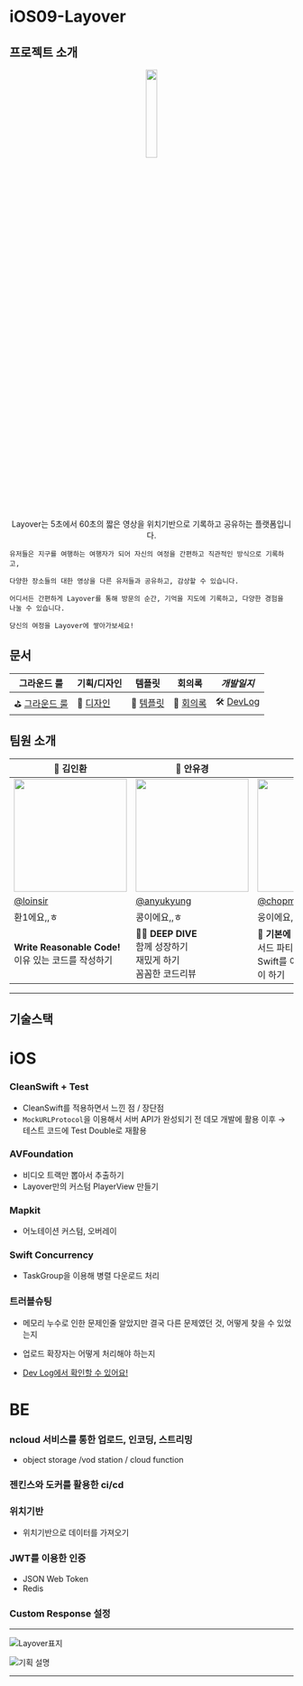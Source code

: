 # iOS09-Layover

## 프로젝트 소개

<p align="center">
    <img src="https://github.com/boostcampwm2023/iOS09-Layover/assets/46420281/525b6629-8e2e-42a1-b665-e1a9b04e17cf" width=20% />
</p>
<p align="center">
    Layover는 5초에서 60초의 짧은 영상을 위치기반으로 기록하고 공유하는 플랫폼입니다. 
</p>
    
    유저들은 지구를 여행하는 여행자가 되어 자신의 여정을 간편하고 직관적인 방식으로 기록하고, 
    
    다양한 장소들의 대한 영상을 다른 유저들과 공유하고, 감상할 수 있습니다.
    
    어디서든 간편하게 Layover를 통해 방문의 순간, 기억을 지도에 기록하고, 다양한 경험을 나눌 수 있습니다. 
    
    당신의 여정을 Layover에 쌓아가보세요!

## 문서

| 그라운드 룰                                                                           | 기획/디자인 | 템플릿 | 회의록 | ***개발일지*** |
| ------------------------------------------------------------------------------------- | ---------------- | ------ | ------ | ------ |
| ⛳️ [그라운드 룰](https://loinsir.notion.site/51835aceabde449a82b56f7c15353a98?pvs=4) | 🎨 [디자인](https://www.figma.com/file/wqUKtYD2tqY6qS0TZnw2eO/Layover-UI?type=design&mode=design&t=9Io4sVa1Q17CxICu-1)             | 🔭 [템플릿](https://loinsir.notion.site/084324b5761c4d38bfd69a102e525d97?pvs=4)|📝 [회의록](https://loinsir.notion.site/2132e55f2dfd4f83ad895aabeab41684?pvs=4)| 🛠️ [DevLog](https://loinsir.notion.site/Dev-Log-346d2f9ee4c64869a7a25d350761c4a9?pvs=4)


## 팀원 소개

<table align=center>
    <thead>
        <tr >
            <th style="text-align:center;" >🍎 김인환</th>
            <th style="text-align:center;" >🍎 안유경</th>
            <th style="text-align:center;" >🍎 황지웅</th>
            <th style="text-align:center;" >🌐 박지환</th>
            <th style="text-align:center;" >🌐 백종인</th>
        </tr>
    </thead>
    <tbody>
        <tr>
            <td><img width="200" src="https://github.com/boostcampwm2023/iOS09-Layover/assets/46420281/3b3d1134-79f6-4b04-8ad3-78ffbc56dec9" /> </td>
            <td><img width="200" src="https://avatars.githubusercontent.com/u/70168249?v=4" /></td>
            <td><img width="200" src="https://avatars.githubusercontent.com/u/44396392?v=4" /></td>
            <td><img width="200" src="https://avatars.githubusercontent.com/u/111403658?v=4" /></td>
            <td><img width="200" src="https://avatars.githubusercontent.com/u/75191916?v=4" /></td>
        </tr>
        <tr>
            <td><a href="https://github.com/loinsir">@loinsir</a></td>
            <td><a href="https://github.com/anyukyung">@anyukyung</a></td>
            <td><a href="https://github.com/chopmozzi">@chopmozzi</a></td>
            <td><a href="https://github.com/hw-ani">@hw-ani</a></td>
            <td><a href="https://github.com/whipbaek">@whipbaek</a></td>
        </tr>
        <tr>
            <td>환1에요,,ㅎ</td>
            <td>콩이에요,,ㅎ</td>
            <td>웅이에요,,ㅎ</td>
            <td>환2에요,,,,,,ㅎ</td>
            <td>몰?루</td>
        </tr>
        <tr>
            <td width="200"><b>Write Reasonable Code!</b><br/>이유 있는 코드를 작성하기</td>
            <td width="200"><b>🏊‍♂️ DEEP DIVE</b><br/>함께 성장하기<br/>재밌게 하기<br/>꼼꼼한 코드리뷰<br/></td>
            <td width="200"><b>🐢 기본에 충실한</b><br/>서드 파티에 의존하지 않기<br/>Swift를 이용한 기술 도전 많이 하기</td>
            <td width="200">과정을 즐기기</br>열린 자세로 학습</td>
            <td width="200">영향을 주는 사람 되기 🎱</td>
        </tr>
    </tbody>
</table>

---

## 기술스택
# iOS 

### CleanSwift + Test

- CleanSwift를 적용하면서 느낀 점 / 장단점
- `MockURLProtocol`을 이용해서 서버 API가 완성되기 전 데모 개발에 활용 이후 → 테스트 코드에 Test Double로 재활용

### AVFoundation

- 비디오 트랙만 뽑아서 추출하기
- Layover만의 커스텀 PlayerView 만들기

### Mapkit

- 어노테이션 커스텀, 오버레이

### Swift Concurrency

- TaskGroup을 이용해 병렬 다운로드 처리

### 트러블슈팅

- 메모리 누수로 인한 문제인줄 알았지만 결국 다른 문제였던 것, 어떻게 찾을 수 있었는지
- 업로드 확장자는 어떻게 처리해야 하는지

- [Dev Log에서 확인할 수 있어요!](https://www.notion.so/Dev-Log-346d2f9ee4c64869a7a25d350761c4a9?pvs=21)

# BE

### ncloud 서비스를 통한 업로드, 인코딩, 스트리밍

- object storage /vod station / cloud function

### 젠킨스와 도커를 활용한 ci/cd

### 위치기반

- 위치기반으로 데이터를 가져오기

### JWT를 이용한 인증

- JSON Web Token
- Redis

### Custom Response 설정
---

![Layover표지](https://github.com/boostcampwm2023/iOS09-Layover/assets/44396392/11befbb5-46af-4e24-b8e9-cb1378239f74)

![기획 설명](https://github.com/boostcampwm2023/iOS09-Layover/assets/44396392/0a7c7d57-c513-4dda-8d1a-4396cfaf802d)

---

